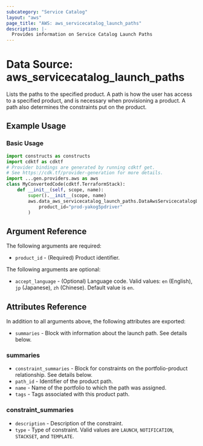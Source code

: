 ```yaml
---
subcategory: "Service Catalog"
layout: "aws"
page_title: "AWS: aws_servicecatalog_launch_paths"
description: |-
  Provides information on Service Catalog Launch Paths
---
```


# Data Source: aws_servicecatalog_launch_paths

Lists the paths to the specified product. A path is how the user has access to a specified product, and is necessary when provisioning a product. A path also determines the constraints put on the product.

## Example Usage

### Basic Usage

```python
import constructs as constructs
import cdktf as cdktf
# Provider bindings are generated by running cdktf get.
# See https://cdk.tf/provider-generation for more details.
import ...gen.providers.aws as aws
class MyConvertedCode(cdktf.TerraformStack):
    def __init__(self, scope, name):
        super().__init__(scope, name)
        aws.data_aws_servicecatalog_launch_paths.DataAwsServicecatalogLaunchPaths(self, "example",
            product_id="prod-yakog5pdriver"
        )
```

## Argument Reference

The following arguments are required:

* `product_id` - (Required) Product identifier.

The following arguments are optional:

* `accept_language` - (Optional) Language code. Valid values: `en` (English), `jp` (Japanese), `zh` (Chinese). Default value is `en`.

## Attributes Reference

In addition to all arguments above, the following attributes are exported:

* `summaries` - Block with information about the launch path. See details below.

### summaries

* `constraint_summaries` - Block for constraints on the portfolio-product relationship. See details below.
* `path_id` - Identifier of the product path.
* `name` - Name of the portfolio to which the path was assigned.
* `tags` - Tags associated with this product path.

### constraint_summaries

* `description` - Description of the constraint.
* `type` - Type of constraint. Valid values are `LAUNCH`, `NOTIFICATION`, `STACKSET`, and `TEMPLATE`.

<!-- cache-key: cdktf-0.17.0-pre.15 input-8cd509a3ccd00ff2817dd9e565e79653f92e6ca3667262f2198e30867b7b238c -->